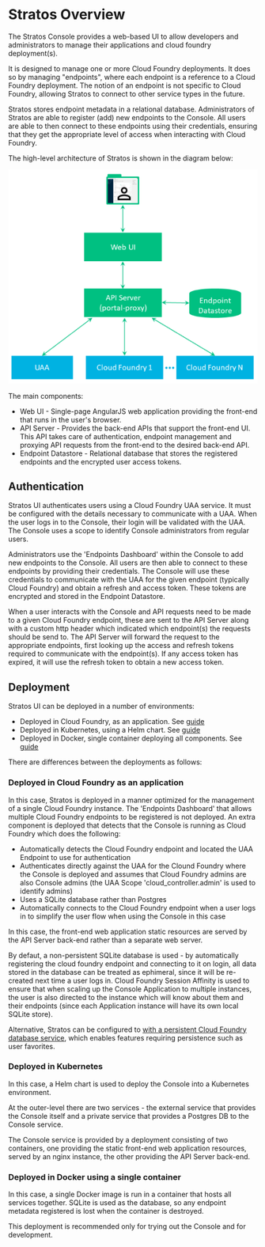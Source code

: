 # Stratos Overview

The Stratos Console provides a web-based UI to allow developers and administrators to manage their applications and cloud foundry deployment(s).

It is designed to manage one or more Cloud Foundry deployments. It does so by managing "endpoints", where each endpoint is a reference to a Cloud Foundry deployment. The notion of an endpoint is not specific to Cloud Foundry, allowing Stratos to connect to other service types in the future.

Stratos stores endpoint metadata in a relational database. Administrators of Stratos are able to register (add) new endpoints to the Console. All users are able to then connect to these endpoints using their credentials, ensuring that they get the appropriate level of access when interacting with Cloud Foundry.

The high-level architecture of Stratos is shown in the diagram below:

![Stratos High-Level Architecture](images/high-level-arch.png)

The main components:

* Web UI - Single-page AngularJS web application providing the front-end that runs in the user's browser.
* API Server - Provides the back-end APIs that support the front-end UI. This API takes care of authentication, endpoint management and proxying API requests from the front-end to the desired back-end API.
* Endpoint Datastore - Relational database that stores the registered endpoints and the encrypted user access tokens.

## Authentication

Stratos UI authenticates users using a Cloud Foundry UAA service. It must be configured with the details necessary to communicate with a UAA. When the user logs in to the Console, their login will be validated with the UAA. The Console uses a scope to identify Console administrators from regular users.

Administrators use the 'Endpoints Dashboard' within the Console to add new endpoints to the Console. All users are then able to connect to these endpoints by providing their credentials. The Console will use these credentials to communicate with the UAA for the given endpoint (typically Cloud Foundry) and obtain a refresh and access token. These tokens are encrypted and stored in the Endpoint Datastore.

When a user interacts with the Console and API requests need to be made to a given Cloud Foundry endpoint, these are sent to the API Server along with a custom http header which indicated which endpoint(s) the requests should be send to. The API Server will forward the request to the appropriate endpoints, first looking up the access and refresh tokens required to communicate with the endpoint(s). If any access token has expired, it will use the refresh token to obtain a new access token.

## Deployment

Stratos UI can be deployed in a number of environments:

* Deployed in Cloud Foundry, as an application. See [guide](../deploy/cloud-foundry)
* Deployed in Kubernetes, using a Helm chart. See [guide](../deploy/kubernetes)
* Deployed in Docker, single container deploying all components. See [guide](../deploy/all-in-one)

There are differences between the deployments as follows:

### Deployed in Cloud Foundry as an application

In this case, Stratos is deployed in a manner optimized for the management of a single Cloud Foundry instance. The 'Endpoints Dashboard' that allows multiple Cloud Foundry endpoints to be registered is not deployed. An extra component is deployed that detects that the Console is running as Cloud Foundry which does the following:

- Automatically detects the Cloud Foundry endpoint and located the UAA Endpoint to use for authentication
- Authenticates directly against the UAA for the Clound Foundry where the Console is deployed and assumes that Cloud Foundry admins are also Console admins (the UAA Scope 'cloud_controller.admin' is used to identify admins)
- Uses a SQLite database rather than Postgres
- Automatically connects to the Cloud Foundry endpoint when a user logs in to simplify the user flow when using the Console in this case

In this case, the front-end web application static resources are served by the API Server back-end rather than a separate web server.

By defaut, a non-persistent SQLite database is used - by automatically registering the cloud foundry endpoint and connecting to it on login, all data stored in the database can be treated as ephimeral, since it will be re-created next time a user logs in. Cloud Foundry Session Affinity is used to ensure that when scaling up the Console Application to multiple instances, the user is also directed to the instance which will know about them and their endpoints (since each Application instance will have its own local SQLite store).

Alternative, Stratos can be configured to [with a persistent Cloud Foundry database service](deploy/cloud-foundry/db-migration/README.md), which enables features requiring persistence such as user favorites.

### Deployed in Kubernetes

In this case, a Helm chart is used to deploy the Console into a Kubernetes environment.

At the outer-level there are two services - the external service that provides the Console itself and a private service that provides a Postgres DB to the Console service.

The Console service is provided by a deployment consisting of two containers, one providing the static front-end web application resources, served by an nginx instance, the other providing the API Server back-end.

### Deployed in Docker using a single container

In this case, a single Docker image is run in a container that hosts all services together. SQLite is used as the database, so any endpoint metadata registered is lost when the container is destroyed.

This deployment is recommended only for trying out the Console and for development.
